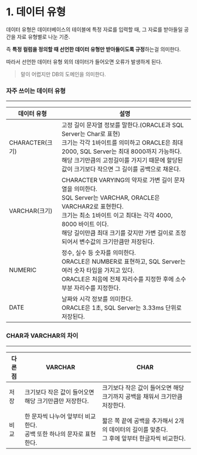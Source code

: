 # 1. 데이터 유형

데이터 유형은 데이터베이스의 테이블에 특정 자료를 입력할 때, 그 자료를 받아들일 공간을 자료 유형별로 나눈 기준.

즉 **특정 컬럼을 정의할 때 선언한 데이터 유형만 받아들이도록 규정**하는걸 의미한다.

따라서 선언한 데이터 유형 외의 데이터가 들어오면 오류가 발생하게 된다.

> 말이 어렵지만 DB의 도메인을 의미한다.



### 자주 쓰이는 데이터 유형

---

| 데이터 유형     | 설명                                                         |
| --------------- | ------------------------------------------------------------ |
| CHARACTER(크기) | 고정 길이 문자열 정보를 말한다.(ORACLE과 SQL Server는 Char로 표현)<br />크기는 각각 1바이트를 의미하고 ORACLE은 최대 2000, SQL Server는 최대 8000까지 가능하다.<br />해당 크기만큼의 고정길이를 가지기 때문에 할당된 값이 크기보다 작으면 그 길이를 공백으로 채운다. |
| VARCHAR(크기)   | CHARACTER VARYING의 약자로 가변 길이 문자열을 의미한다.<br />SQL Server는 VARCHAR, ORACLE은 VARCHAR2로 표현한다.<br />크기는 최소 1바이트 이고 최대는 각각 4000, 8000 바이트 이다.<br />해당 길이만큼 최대 크기를 갖지만 가변 길이로 조정되어서 변수값의 크기만큼만 저장된다. |
| NUMERIC         | 정수, 실수 등 숫자를 의미한다.<br />ORACLE은 NUMBER로 표현하고, SQL Server는 여러 숫자 타입을 가지고 있다.<br />ORACLE은 처음에 전체 자리수를 지정한 후에 소수 부분 자리수를 지정한다. |
| DATE            | 날짜와 시각 정보를 의미한다.<br />ORACLE은 1초, SQL Server는 3.33ms 단위로 저장된다. |



### CHAR과 VARCHAR의 차이

---

| 다른점 | VARCHAR                                                      | CHAR                                                         |
| ------ | ------------------------------------------------------------ | ------------------------------------------------------------ |
| 저장   | 크기보다 작은 값이 들어오면 해당 크기만큼만 저장한다.        | 크기보다 작은 값이 들어오면 해당 크기까지 공백을 채워서 크기만큼 저장한다. |
| 비교   | 한 문자씩 나누어 앞부터 비교한다.<br />공백 또한 하나의 문자로 표현한다. | 짧은 쪽 끝에 공백을 추가해서 2개의 데이터의 길이를 맞춘다.<br />그 후에 앞부터 한글자씩 비교한다. |

